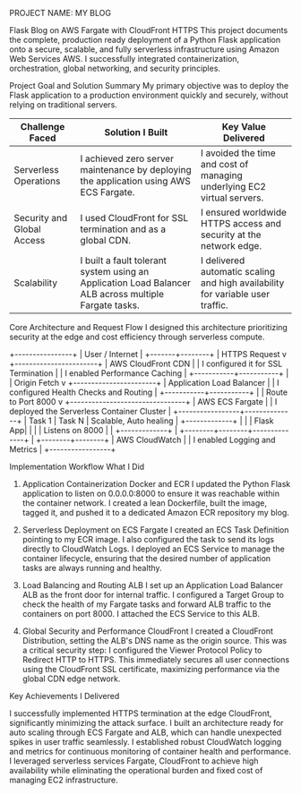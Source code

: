 PROJECT NAME: MY BLOG 

Flask Blog on AWS Fargate with CloudFront HTTPS
This project documents the complete, production ready deployment of a Python Flask application onto a secure, scalable, and fully serverless infrastructure using Amazon Web Services AWS. I successfully integrated containerization, orchestration, global networking, and security principles.

Project Goal and Solution Summary
My primary objective was to deploy the Flask application to a production environment quickly and securely, without relying on traditional servers.

| Challenge Faced           | Solution I Built                                                                 | Key Value Delivered                                                   |
|---------------------------|-------------------------------------------------------------------------------|---------------------------------------------------------------------|
| Serverless Operations     | I achieved zero server maintenance by deploying the application using AWS ECS Fargate. | I avoided the time and cost of managing underlying EC2 virtual servers. |
| Security and Global Access| I used CloudFront for SSL termination and as a global CDN.                     | I ensured worldwide HTTPS access and security at the network edge.   |
| Scalability               | I built a fault tolerant system using an Application Load Balancer ALB across multiple Fargate tasks. | I delivered automatic scaling and high availability for variable user traffic. |



Core Architecture and Request Flow
I designed this architecture prioritizing security at the edge and cost efficiency through serverless compute.

+----------------+
|    User / Internet |
+-------+--------+
        |
      HTTPS Request
        v
+-----------------------+
|   AWS CloudFront CDN  |
| I configured it for SSL Termination |
| I enabled Performance Caching |
+-----------+-----------+
            |
            | Origin Fetch
            v
+-----------------------+
|   Application Load Balancer   |
| I configured Health Checks and Routing |
+-----------+-----------+
            |
            | Route to Port 8000
            v
+--------------------------------+
|       AWS ECS Fargate        |
| I deployed the Serverless Container Cluster |
+-----------------+--------------+
| Task 1 | Task N | Scalable, Auto healing
| +-------------+ |
| | Flask App| |
| | Listens on 8000 |
| +-------------+ |
+--------+--------+--------------+
         |
+--------+--------+
|   AWS CloudWatch  |
| I enabled Logging and Metrics |
+-----------------+


Implementation Workflow What I Did

1. Application Containerization Docker and ECR
I updated the Python Flask application to listen on 0.0.0.0:8000 to ensure it was reachable within the container network. I created a lean Dockerfile, built the image, tagged it, and pushed it to a dedicated Amazon ECR repository my blog.

2. Serverless Deployment on ECS Fargate
I created an ECS Task Definition pointing to my ECR image. I also configured the task to send its logs directly to CloudWatch Logs. I deployed an ECS Service to manage the container lifecycle, ensuring that the desired number of application tasks are always running and healthy.

3. Load Balancing and Routing ALB
I set up an Application Load Balancer ALB as the front door for internal traffic. I configured a Target Group to check the health of my Fargate tasks and forward ALB traffic to the containers on port 8000. I attached the ECS Service to this ALB.

4. Global Security and Performance CloudFront
I created a CloudFront Distribution, setting the ALB's DNS name as the origin source. This was a critical security step: I configured the Viewer Protocol Policy to Redirect HTTP to HTTPS. This immediately secures all user connections using the CloudFront SSL certificate, maximizing performance via the global CDN edge network.

Key Achievements I Delivered

I successfully implemented HTTPS termination at the edge CloudFront, significantly minimizing the attack surface. I built an architecture ready for auto scaling through ECS Fargate and ALB, which can handle unexpected spikes in user traffic seamlessly. I established robust CloudWatch logging and metrics for continuous monitoring of container health and performance. I leveraged serverless services Fargate, CloudFront to achieve high availability while eliminating the operational burden and fixed cost of managing EC2 infrastructure.
